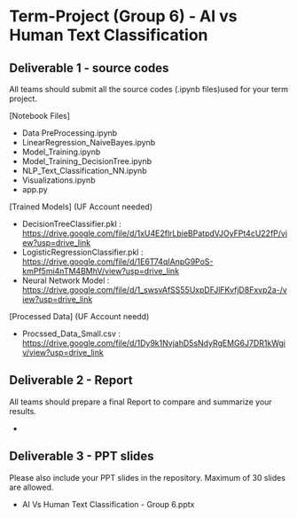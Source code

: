 # Term-Project (Group 6) - AI vs Human Text Classification

## Deliverable 1 - source codes
All teams should submit all the source codes (.ipynb files)used for your term project.

[Notebook Files]
* Data PreProcessing.ipynb
* LinearRegression_NaiveBayes.ipynb
* Model_Training.ipynb
* Model_Training_DecisionTree.ipynb
* NLP_Text_Classification_NN.ipynb
* Visualizations.ipynb
* app.py

[Trained Models] (UF Account needed)
* DecisionTreeClassifier.pkl : https://drive.google.com/file/d/1xU4E2flrLbieBPatpdVJOyFPt4cU22fP/view?usp=drive_link
* LogisticRegressionClassifier.pkl : https://drive.google.com/file/d/1E6T74qIAnpG9PoS-kmPf5mi4nTM4BMhV/view?usp=drive_link
* Neural Network Model : https://drive.google.com/file/d/1_swsvAfSS55UxpDFJlFKvfjD8Fxvp2a-/view?usp=drive_link

[Processed Data] (UF Account needd)
* Procssed_Data_Small.csv : https://drive.google.com/file/d/1Dy9k1NvjahD5sNdyRgEMG6J7DR1kWgiv/view?usp=drive_link


## Deliverable 2 - Report
All teams should prepare a final Report to compare and summarize your results.

* 

## Deliverable 3 - PPT slides
Please also include your PPT slides in the repository. Maximum of 30 slides are allowed.

* AI Vs Human Text Classification - Group 6.pptx
